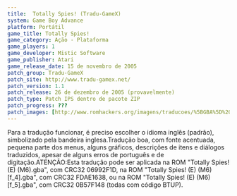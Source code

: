 ```yaml
---
title:  Totally Spies! (Tradu-GameX)
system: Game Boy Advance
platform: Portátil
game_title: Totally Spies!
game_category: Ação - Plataforma
game_players: 1
game_developer: Mistic Software
game_publisher: Atari
game_release_date: 15 de novembro de 2005
patch_group: Tradu-GameX
patch_site: http://www.tradu-gamex.net/
patch_version: 1.1
patch_release: 26 de dezembro de 2005 (provavelmente)
patch_type: Patch IPS dentro de pacote ZIP
patch_progress: ???
patch_images: [http://www.romhackers.org/imagens/traducoes/%5BGBA%5D%20Totally%20Spies!%20-%20Tradu-GameX%20-%201.png,http://www.romhackers.org/imagens/traducoes/%5BGBA%5D%20Totally%20Spies!%20-%20Tradu-GameX%20-%202.png,http://www.romhackers.org/imagens/traducoes/%5BGBA%5D%20Totally%20Spies!%20-%20Tradu-GameX%20-%203.png]
---
```

Para a tradução funcionar, é preciso escolher o idioma inglês (padrão), simbolizado pela bandeira inglesa.Tradução boa, com fonte acentuada, pequena parte dos menus, alguns gráficos, descrições de itens e diálogos traduzidos, apesar de alguns erros de português e de digitação.ATENÇÃO:Esta tradução pode ser aplicada na ROM "Totally Spies! (E) (M6).gba", com CRC32 06992F1D, na ROM "Totally Spies! (E) (M6) [f_4].gba", com CRC32 FDAE1638, ou na ROM "Totally Spies! (E) (M6) [f_5].gba", com CRC32 0B57F148 (todas com código BTUP).